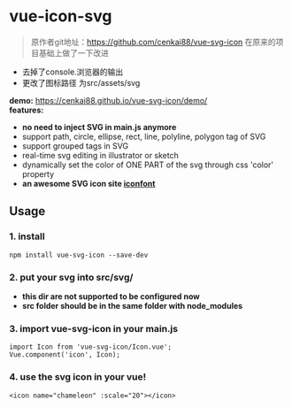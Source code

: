 # vue-icon-svg
> 原作者git地址：https://github.com/cenkai88/vue-svg-icon
> 在原来的项目基础上做了一下改进
- 去掉了console.浏览器的输出
- 更改了图标路径 为src/assets/svg



**demo:** https://cenkai88.github.io/vue-svg-icon/demo/  
**features:** 
- **no need to inject SVG in main.js anymore**
- support path, circle, ellipse, rect, line, polyline, polygon tag of SVG
- support grouped tags in SVG
- real-time svg editing in illustrator or sketch
- dynamically set the color of ONE PART of the svg through css 'color' property  
- **an awesome SVG icon site [iconfont](http://www.iconfont.cn)**

## Usage
### 1. install
```
npm install vue-svg-icon --save-dev
```
### 2. put your svg into src/svg/
- **this dir are not supported to be configured now**  
- **src folder should be in the same folder with node_modules**

### 3. import vue-svg-icon in your main.js
```
import Icon from 'vue-svg-icon/Icon.vue';
Vue.component('icon', Icon);  
```
### 4. use the svg icon in your vue!
```
<icon name="chameleon" :scale="20"></icon>
```


